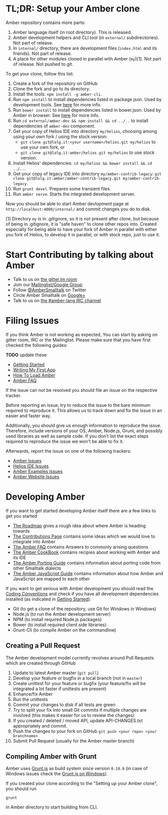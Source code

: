TL;DR: Setup your Amber clone
====

Amber repository contains more parts:

1. Amber language itself (in root directory). This is released.
1. Amber development helpers and CLI tool (in `external/` subdirectories). Not part of release.
1. In `internal/` directory, there are development files (`index.html` and its friends).  Not part of release.
1. A place for other modules cloned in parallel with Amber (`my`)[1]. Not part of release. Not pushed to git.

To get your clone, follow this list:

1. Create a fork of the repository on GitHub
1. Clone the fork and go to its directory.
1. Install the tools: ```npm install -g amber-cli```.
1. Run ```npm install``` to install dependencies listed in package.json. Used by development tools. See [here](https://www.npmjs.org/doc/cli/npm-install.html) for more info.
1. Run ```bower install``` to install dependencies listed in bower.json. Used by Amber in browser. See [here](http://bower.io/) for more info.
1. Run ```cd external/amber-dev && npm install && cd ../..``` to install dependencies of `amber-dev` component.
1. Get your copy of Helios IDE into directory `my/helios`, choosing among using your own fork / using the stock version:
    - ```git clone git@lolg.it:<your username>/helios.git my/helios``` to use your own fork, or
    - ```git clone git@lolg.it:amber/helios.git my/helios``` to use stock version.
1. Install Helios' dependencies: ```cd my/helios && bower install && cd ../..```.
1. Get your copy of legacy IDE into directory `my/amber-contrib-legacy`:
  ```git clone git@lolg.it:amber/amber-contrib-legacy.git my/amber-contrib-legacy```.
1. Run ```grunt devel```. Prepares some transient files.
1. Run ```amber serve```. Starts the integrated development server.

Now you should be able to start Amber devlopment page at `http://localhost:4000/internal/` and commit changes you do to disk.

[1] Directory `my` is in .gitignore, so it is not present after clone,
but because of being in .gitignore, it is "safe haven" to clone other repos into.
Created especially for being able to have your fork of Amber in parallel with
either you fork of Helios, to develop it in parallel, or with stock repo, just to use it.

Start Contributing by talking about Amber
=========================================

* Talk to us on [the gitter.im room](https://gitter.im/amber-smalltalk/amber)
* Join our [Mailinglist/Google Group](http://groups.google.com/group/amber-lang)
* Follow [@AmberSmalltalk](https://twitter.com/AmberSmalltalk) on Twitter
* Circle Amber Smalltalk on [Google+](https://plus.google.com/u/0/107038882958653788078)
* Talk to us on [the #amber-lang IRC channel](irc://irc.freenode.net/amber-lang)


Filing Issues
=============

If you think Amber is not working as expected, You can start by asking on gitter room, IRC or the Mailinglist.
Please make sure that you have first checked the following guides:

**TODO** update these
* [Getting Started](https://github.com/amber-smalltalk/amber/wiki/Getting-started)
* [Writing My First App](https://github.com/amber-smalltalk/amber/wiki/Writing-my-first-app)
* [How To Load Amber](https://github.com/amber-smalltalk/amber/wiki/How-to-load-amber)
* [Amber FAQ](https://github.com/amber-smalltalk/amber/wiki/FAQ)

If the issue can not be resolved you should file an issue on the respective tracker.

Before reporting an issue, try to reduce the issue to the bare minimum required to reproduce it.
This allows us to track down and fix the issue in an easier and faster way.

Additionally, you should give us enough information to reproduce the issue.
Therefore, include versions of your OS, Amber, Node.js, Grunt, and possibly used libraries as well as sample code.
If you don't list the exact steps required to reproduce the issue we won't be able to fix it.

Afterwards, report the issue on one of the following trackers:

* [Amber Issues](https://lolg.it/amber/amber/issues)
* [Helios IDE Issues](https://lolg.it/amber/helios/issues)
* [Amber Examples Issues](https://lolg.it/amber/amber-examples/issues)
* [Amber Website Issues](https://lolg.it/amber/amber-website/issues)


Developing Amber
================

If you want to get started developing Amber itself there are a few links to get you started

* [The Roadmap](https://github.com/amber-smalltalk/amber/wiki/Roadmap) gives a rough idea about where Amber is heading towards
* [The Contributions Page](https://github.com/amber-smalltalk/amber/wiki/Contributions) contains some ideas which we would love to integrate into Amber
* [The Amber FAQ](https://github.com/amber-smalltalk/amber/wiki/FAQ) contains Answers to commonly arising questions
* [The Amber CookBook](https://github.com/amber-smalltalk/amber/wiki/Amber-cookbook) contains recipies about working with Amber and its IDE
* [The Amber Porting Guide](https://github.com/amber-smalltalk/amber/wiki/Porting-code-from-other-Smalltalk-dialects) contains information about porting code from other Smalltalk dialects
* [The Amber JavaScript Guide](https://github.com/amber-smalltalk/amber/wiki/From-smalltalk-to-javascript-and-back) contains information about how Amber and JavaScript are mapped to each other

If you want to get serious with Amber development you should read the [Coding Conventions](https://github.com/amber-smalltalk/amber/wiki/Coding-conventions)
and check if you have all development dependencies installed (as indicated in [Getting Started](https://github.com/amber-smalltalk/amber/wiki/Getting-started)):

* Git (to get a clone of the repository, use Git for Windows in Windows)
* Node.js (to run the Amber development server)
* NPM (to install required Node.js packages)
* Bower (to install required client side libraries)
* Grunt-Cli (to compile Amber on the commandline)

Creating a Pull Request
-----------------------

The Amber development model currently revolves around Pull Requests which are created through GitHub

1. Update to latest Amber master (```git pull```)
2. Develop your feature or bugfix in a local branch (not in ```master```)
3. Create unittest for your feature or bugfix (your feature/fix will be integrated a lot faster if unittests are present)
4. Enhance/fix Amber
5. Run the unittests
6. Commit your changes to disk if all tests are green
7. Try to split your fix into small Git commits if multiple changes are involved (this makes it easier for us to review the changes)
8. If you created / deleted / moved API, update API-CHANGES.txt appropriately and commit.
8. Push the changes to your fork on GitHub ```git push <your repo> <your branchname>```
9. Submit Pull Request (usually for the Amber master branch)


Compiling Amber with Grunt
--------------------------

Amber uses [Grunt.js](http://gruntjs.com/) as build system since version `0.10.0` (in case of Windows issues check the [Grunt.js on Windows](http://gruntjs.com/frequently-asked-questions#does-grunt-work-on-windows)).

If you created your clone according to the "Setting up your Amber clone", you should run

    grunt

in Amber directory to start building from CLI.
